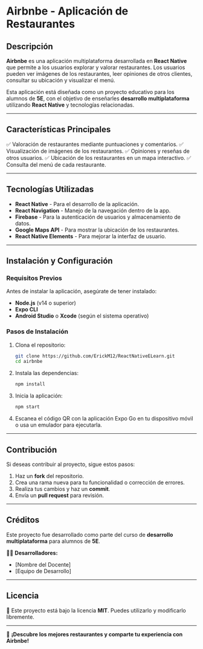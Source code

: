 # Airbnbe - Aplicación de Restaurantes

## Descripción
**Airbnbe** es una aplicación multiplataforma desarrollada en **React Native** que permite a los usuarios explorar y valorar restaurantes. Los usuarios pueden ver imágenes de los restaurantes, leer opiniones de otros clientes, consultar su ubicación y visualizar el menú.

Esta aplicación está diseñada como un proyecto educativo para los alumnos de **5E**, con el objetivo de enseñarles **desarrollo multiplataforma** utilizando **React Native** y tecnologías relacionadas.

---

## Características Principales
✅ Valoración de restaurantes mediante puntuaciones y comentarios.
✅ Visualización de imágenes de los restaurantes.
✅ Opiniones y reseñas de otros usuarios.
✅ Ubicación de los restaurantes en un mapa interactivo.
✅ Consulta del menú de cada restaurante.

---

## Tecnologías Utilizadas
- **React Native** - Para el desarrollo de la aplicación.
- **React Navigation** - Manejo de la navegación dentro de la app.
- **Firebase** - Para la autenticación de usuarios y almacenamiento de datos.
- **Google Maps API** - Para mostrar la ubicación de los restaurantes.
- **React Native Elements** - Para mejorar la interfaz de usuario.

---

## Instalación y Configuración
### Requisitos Previos
Antes de instalar la aplicación, asegúrate de tener instalado:
- **Node.js** (v14 o superior)
- **Expo CLI**
- **Android Studio** o **Xcode** (según el sistema operativo)

### Pasos de Instalación
1. Clona el repositorio:
   ```bash
   git clone https://github.com/ErickM12/ReactNativeELearn.git
   cd airbnbe
   ```
2. Instala las dependencias:
   ```bash
   npm install
   ```
3. Inicia la aplicación:
   ```bash
   npm start
   ```
4. Escanea el código QR con la aplicación Expo Go en tu dispositivo móvil o usa un emulador para ejecutarla.

---

## Contribución
Si deseas contribuir al proyecto, sigue estos pasos:
1. Haz un **fork** del repositorio.
2. Crea una rama nueva para tu funcionalidad o corrección de errores.
3. Realiza tus cambios y haz un **commit**.
4. Envía un **pull request** para revisión.

---

## Créditos
Este proyecto fue desarrollado como parte del curso de **desarrollo multiplataforma** para alumnos de **5E**.

👨‍💻 **Desarrolladores:**
- [Nombre del Docente]
- [Equipo de Desarrollo]

---

## Licencia
📜 Este proyecto está bajo la licencia **MIT**. Puedes utilizarlo y modificarlo libremente.

---

🚀 **¡Descubre los mejores restaurantes y comparte tu experiencia con Airbnbe!**

